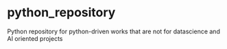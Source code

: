 # python_repository
Python repository for python-driven works that are not for datascience and AI oriented projects
